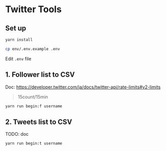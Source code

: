 # Twitter Tools

## Set up

```bash
yarn install
```

```bash
cp env/.env.example .env
```

Edit `.env` file

## 1. Follower list to CSV

Doc: https://developer.twitter.com/ja/docs/twitter-api/rate-limits#v2-limits

> 15count/15min

```bash
yarn run begin:f username
```

## 2. Tweets list to CSV

TODO: doc

```bash
yarn run begin:t username
```

